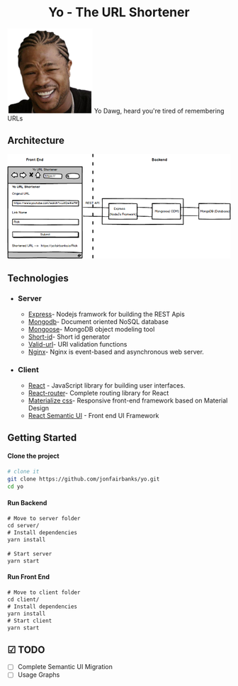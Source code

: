 <h1 align="center">
  Yo - The URL Shortener
</h1>

<img src="client/public/images/android-chrome-192x192.png" alt="yo-dawg" />
Yo Dawg, heard you're tired of remembering URLs

## Architecture

<img src="images/architecture.png" alt="architecture" />

## Technologies

- ### Server

  - [Express](https://expressjs.com/)- Nodejs framwork for building the REST Apis
  - [Mongodb](http://mongodb.com/)- Document oriented NoSQL database
  - [Mongoose](https://http://mongoosejs.com)- MongoDB object modeling tool
  - [Short-id](https://github.com/dylang/shortid)- Short id generator
  - [Valid-url](https://github.com/ogt/valid-url)- URI validation functions
  - [Nginx](https://www.nginx.com)- Nginx is event-based and asynchronous web server.

- ### Client

  - [React](https://reactjs.org/) - JavaScript library for building user interfaces.
  - [React-router](https://github.com/ReactTraining/react-router)- Complete routing library for React
  - [Materialize css](http://materializecss.com/)- Responsive front-end framework based on Material Design
  - [React Semantic UI](https://react.semantic-ui.com/) - Front end UI Framework

## Getting Started

#### Clone the project

```sh
# clone it
git clone https://github.com/jonfairbanks/yo.git
cd yo
```

#### Run Backend

```
# Move to server folder
cd server/
# Install dependencies
yarn install

# Start server
yarn start
```

#### Run Front End

```
# Move to client folder
cd client/
# Install dependencies
yarn install
# Start client
yarn start
```

## ☑ TODO

- [ ] Complete Semantic UI Migration
- [ ] Usage Graphs
